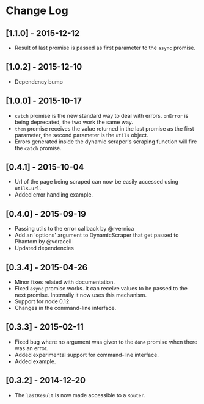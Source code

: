 # Change Log

## [1.1.0] - 2015-12-12
- Result of last promise is passed as first parameter to the ``` async ``` promise.

## [1.0.2] - 2015-12-10
- Dependency bump

## [1.0.0] - 2015-10-17
- ``` catch ``` promise is the new standard way to deal with errors. ``` onError ``` is being deprecated, the two work the same way.
- ``` then ``` promise receives the value returned in the last promise as the first parameter, the second parameter is the ``` utils ``` object.
- Errors generated inside the dynamic scraper's scraping function will fire the ``` catch ``` promise.

## [0.4.1] - 2015-10-04
- Url of the page being scraped can now be easily accessed using ``` utils.url ```.
- Added error handling example.

## [0.4.0] - 2015-09-19
- Passing utils to the error callback by @rvernica
- Add an 'options' argument to DynamicScraper that get passed to Phantom by @vdraceil
- Updated dependencies

## [0.3.4] - 2015-04-26
- Minor fixes related with documentation.
- Fixed ``` async ``` promise works. It can receive values to be passed to the next promise. Internally it now uses this mechanism.
- Support for node 0.12.
- Changes in the command-line interface.

## [0.3.3] - 2015-02-11
- Fixed bug where no argument was given to the ```done``` promise when there was an error.
- Added experimental support for command-line interface.
- Added example.

## [0.3.2] - 2014-12-20
- The ```lastResult``` is now made accessible to a ```Router```.
